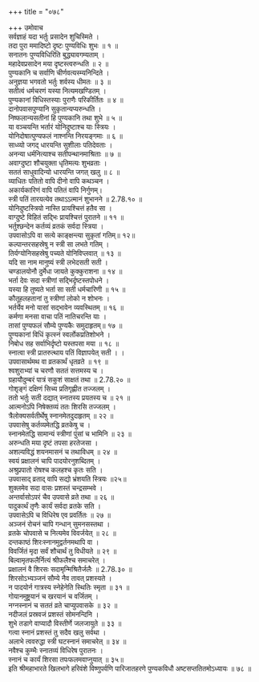 +++
title = "०७८"

+++
उमोवाच  
सर्वज्ञाहं यदा भर्तुः प्रसादेन शुचिस्मिते ।  
तदा पुरा ममादिष्टो दृष्टः पुण्यविधिः शुभः ॥ १ ॥  
सनातनः पुण्यविधिरिति बुद्ध्यावगम्यताम् ।  
महादेवप्रसादेन मया दृष्टस्त्वरुन्धति ॥ २ ॥  
पुण्यकानि च सर्वाणि चीर्णवत्यस्म्यनिन्दिते ।  
अनुज्ञया भगवतो भर्तुः शर्वस्य धीमतः ॥ ३ ॥  
सतीत्वं धर्मचरणं यस्या नित्यमखण्डितम् ।  
पुण्यकानां विधिस्तस्याः पुराणैः परिकीर्तितः ॥ ४ ॥  
दानोपवासपुण्यानि सुकृतान्यप्यरुन्धति ।  
निष्फलान्यसतीनां हि पुण्यकानि तथा शुभे ॥ ५ ॥  
या वञ्चयन्ति भर्तारं योनिदुष्टाश्च याः स्त्रियः ।  
योनिदोषात्पुण्यफलं नाश्नन्ति निरयङ्गमाः ॥ ६ ॥  
साध्व्यो जगद् धारयन्ति सुशीलाः पतिदेवताः ।  
अनन्या धर्मनित्याश्च सतीपन्थानमाश्रिताः ॥ ७ ॥  
अवाग्दुष्टा शौचयुक्ता धृतिमत्यः शुभव्रताः ।  
सततं साधुवादिन्यो धारयन्ति जगत् खलु ॥ ८ ॥  
व्याधितः पतितो वापि दीनो वापि कथञ्चन ।  
अकार्यकारिणं वापि पतितं वापि निर्गुणम्।  
स्त्री पतिं तारयत्येव तथाऽऽत्मानं शुभानने ॥ 2.78.१० ॥  
योनिदुष्टस्त्रियो नास्ति प्रायश्चित्तं हतैव सा ।  
वाग्दुष्टे विहितं सद्भिः प्रायश्चित्तं पुरातने ॥ ११ ॥  
भर्तुश्छन्देन कर्तव्यं व्रतकं सर्वदा स्त्रिया ।  
उपवासोऽपि वा सत्ये काङ्क्षन्त्या सुकृतां गतिम्॥ १२॥  
कल्पान्तरसहस्रेषु न स्त्री सा लभते गतिम् ।  
तिर्यग्योनिसहस्रेषु पच्यते योनिविप्लवात् ॥ १३ ॥  
यदि सा नाम मानुष्यं स्त्री लभेदसती सती ।  
चण्डालयोनौ दुर्मेधा जायते कुक्कुराशना ॥ १४ ॥  
भर्ता देवः सदा स्त्रीणां सद्भिर्दृष्टस्तपोधने ।  
यस्या हि तुष्यते भर्ता सा सती धर्मचारिणी ॥ १५ ॥  
कौतूहलहतानां तु स्त्रीणां लोको न शोभनः ।  
भर्तर्येव मनो यासां सद्भावेन व्यवस्थितम् ॥ १६ ॥  
कर्मणा मनसा वाचा पतिं नातिचरन्ति याः ।  
तासां पुण्यफलं सौम्ये पुण्यकैः समुदाहृतम्॥ १७ ॥  
पुण्यकानां विधिं कृत्स्नं स्वर्लोकप्रतिशोभने ।  
निबोध सह सर्वाभिर्दृष्टो यस्तपसा मया ॥ १८ ॥  
स्नात्वा स्त्री प्रातरुत्थाय पतिं विज्ञापयेत् सती । ।  
उपवासार्थमथ वा व्रतकार्थं धृतव्रते ॥ १९ ॥  
श्वशुराभ्यां च चरणौ सततं सत्तमस्य च ।  
ग्रहायौदुम्बरं पात्रं सकुशं साक्षतं तथा ॥ 2.78.२० ॥  
गोशृङ्गं दक्षिणं सिच्य प्रतिगृह्णीत तज्जलम् ।  
ततो भर्तुः सती दद्यात् स्नातस्य प्रयतस्य च ॥ २१ ॥  
आत्मनोऽपि निषेक्तव्यं ततः शिरसि तज्जलम् ।  
त्रैलोक्यसर्वतीर्थेषु स्नानमेतदुदाहृतम् ॥ २२ ॥  
उपवासेषु कर्तव्यमेतद्धि व्रतकेषु च ।  
स्नानमेतद्धि सामान्यं स्त्रीणां पुंसां च भामिनि ॥ २३ ॥  
अरुन्धति मया दृष्टं तपसा हरतेजसा ।  
अशल्यविद्धं शयनमासनं च तथाविधम् ॥ २४ ॥  
स्वयं प्रक्षालनं चापि पादयोरनुशब्दितम् ।  
अश्रुप्रपातो रोषश्च कलहश्च कृतः सति ।  
उपवासाद् व्रताद् वापि सद्यो भ्रंशयति स्त्रियः ॥२५॥  
शुक्लमेव सदा वासः प्रशस्तं चन्द्रसम्भवे ।  
अन्तर्वासोऽपरं चैव उपवासे व्रते तथा ॥ २६ ॥  
पादुकार्थं तृणैः कार्यं सर्वदा व्रतके सति ।  
उपवासेऽपि च विधिरेष एव प्रवर्तितः ॥ २७ ॥  
अञ्जनं रोचनं चापि गन्धान् सुमनसस्तथा ।  
व्रतके चोपवासे च नित्यमेव विवर्जयेत् ॥ २८ ॥  
दन्तकाष्ठं शिरःस्नानमुद्वर्तनमथापि वा ।  
विवर्जितं मृदा सर्वं शौचार्थं तु विधीयते ॥ २९ ॥  
बिल्वामृतफलैर्नित्यं श्रीफलैश्च समाचरेत् ।  
प्रक्षालनं वै शिरसः सदामृन्मिश्रितैर्जलैः ॥ 2.78.३० ॥  
शिरसोऽभ्यञ्जनं सौम्ये नैव तावत् प्रशस्यते ।  
न पादयोर्न गात्रस्य स्नेहेनेति स्थितिः स्मृता ॥ ३१ ॥  
गोयानमुष्ट्रयानं च खरयानं च वर्जितम् ।  
नग्नस्नानं च सततं व्रते चाप्युपवासके ॥ ३२ ॥  
नदीजलं प्रस्रवजं प्रशस्तं सोमनन्दिनि ।  
शुभे तडागे वाप्यादौ विस्तीर्णे जलजायुते ॥ ३३ ॥  
गत्वा स्नानं प्रशस्तं तु सदैव खलु सर्वथा ।  
अलाभे त्ववरुद्धा स्त्री घटस्नानं समाचरेत् ॥ ३४ ॥  
नवैश्च कुम्भैः स्नातव्यं विधिरेष पुरातनः ।  
स्नानं च कार्यं शिरसा तपःफलमवाप्नुयात् ॥ ३५॥  
इति श्रीमहाभारते खिलभागे हरिवंशे विष्णुपर्वणि पारिजातहरणे पुण्यकविधौ अष्टसप्ततितमोऽध्यायः ॥ ७८ ॥